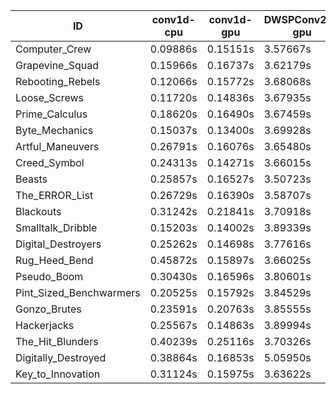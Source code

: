 |ID|conv1d-cpu|conv1d-gpu|DWSPConv2D-gpu|gemm-gpu|avg|
|-|-|-|-|-|-|
|Computer_Crew|0.09886s|0.15151s|3.57667s|2.10656s|1.48340s|
|Grapevine_Squad|0.15966s|0.16737s|3.62179s|2.15666s|1.52637s|
|Rebooting_Rebels|0.12066s|0.15772s|3.68068s|2.17287s|1.53298s|
|Loose_Screws|0.11720s|0.14836s|3.67935s|2.26434s|1.55231s|
|Prime_Calculus|0.18620s|0.16490s|3.67459s|2.19953s|1.55631s|
|Byte_Mechanics|0.15037s|0.13400s|3.69928s|2.27279s|1.56411s|
|Artful_Maneuvers|0.26791s|0.16076s|3.65480s|2.17721s|1.56517s|
|Creed_Symbol|0.24313s|0.14271s|3.66015s|2.29459s|1.58514s|
|Beasts|0.25857s|0.16527s|3.50723s|2.41734s|1.58710s|
|The_ERROR_List|0.26729s|0.16390s|3.58707s|2.39198s|1.60256s|
|Blackouts|0.31242s|0.21841s|3.70918s|2.23520s|1.61880s|
|Smalltalk_Dribble|0.15203s|0.14002s|3.89339s|2.35775s|1.63580s|
|Digital_Destroyers|0.25262s|0.14698s|3.77616s|2.36911s|1.63622s|
|Rug_Heed_Bend|0.45872s|0.15897s|3.66025s|2.31949s|1.64936s|
|Pseudo_Boom|0.30430s|0.16596s|3.80601s|2.37231s|1.66214s|
|Pint_Sized_Benchwarmers|0.20525s|0.15792s|3.84529s|2.44465s|1.66328s|
|Gonzo_Brutes|0.23591s|0.20763s|3.85555s|2.41453s|1.67841s|
|Hackerjacks|0.25567s|0.14863s|3.89994s|2.42177s|1.68150s|
|The_Hit_Blunders|0.40239s|0.25116s|3.70326s|2.44278s|1.69990s|
|Digitally_Destroyed|0.38864s|0.16853s|5.05950s|2.99562s|2.15307s|
|Key_to_Innovation|0.31124s|0.15975s|3.63622s|infs|infs|
